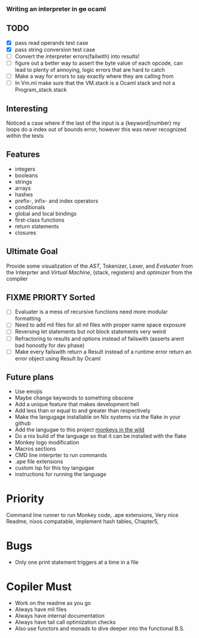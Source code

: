 ### Writing an interpreter in ~~go~~ ocaml 
## TODO
- [x] pass read operands test case
- [x] pass string conversion test case
- [ ] Convert the interpreter errors(failwith) into results!
- [ ] figure out a better way to assert the byte value of each opcode, can lead to plenty of annoying, logic errors that are hard to catch
- [ ] Make a way for errors to say exactly where they are calling from
- [ ] In Vm.ml make sure that the VM.stack is a Ocaml stack and not a Program_stack.stack
## Interesting
Noticed a case where if the last of the input is a {keyword|number} my loops do a index out of bounds error, however this was never recognized within the tests
## Features
- integers
- booleans
- strings
- arrays
- hashes
- prefix-, infix- and index operators
- conditionals
- global and local bindings
- first-class functions
- return statements
- closures
## Ultimate Goal
Provide some visualization of the *AST*, Tokenizer, Lexer, and *Evaluater* from the Interprter and *Virtual Machine*, (stack, registers) and *optimizer* from the compiler

## FIXME PRIORTY Sorted
- [ ] Evaluater is a mess of recursive functions need more modular formatting
- [ ] Need to add mli files for all ml files with proper name space exposure
- [ ] Reversing let statements but not block statements very weird
- [ ] Refractoring to results and options instead of failswith (asserts arent bad honostly for dev phase)
- [ ] Make every failswith return a Result instead of a runtime error return an error object using Result by Ocaml

## Future plans
* Use emojis
* Maybe change keywords to something obscene
* Add a unique feature that makes development hell
* Add less than or equal to and greater than respectively
* Make the langugage installable on Nix systems via the flake in your github
* Add the langugae to this project [monkeys in the wild](https://github.com/mrnugget/monkeylang/?tab=readme-ov-file#adding-a-new-implementation)
* Do a nix build of the language so that it can be installed with the flake 
* Monkey logo modification
* Macros sections
* CMD line interprter to run commands
* .ape file extensions
* custom lsp for this toy langugae
* instructions for running the language
# Priority
Command line runner to run Monkey code, .ape extensions, Very nice Readme, nixos compatable, implement hash tables, Chapter5, 

# Bugs
* Only one print statement triggers at a time in a file



# Copiler Must
* Work on the readme as you go
* Always have mli files
* Always have internal documentation
* Always have tail call optimization checks
* Also use functors and monads to dive deeper into the functional B.S.
